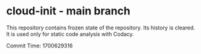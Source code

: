 # cloud-init - main branch

This repository contains frozen state of the repository.
Its history is cleared. It is used only for static code
analysis with Codacy.

Commit Time: 1700629316